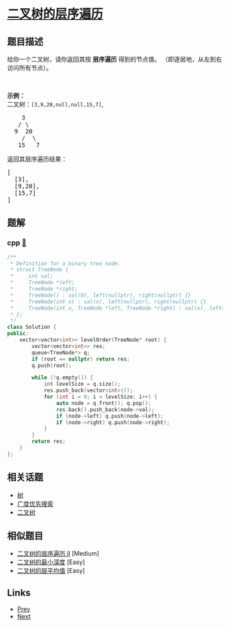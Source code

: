 
# [二叉树的层序遍历](https://leetcode-cn.com/problems/binary-tree-level-order-traversal)

## 题目描述

<p>给你一个二叉树，请你返回其按 <strong>层序遍历</strong> 得到的节点值。 （即逐层地，从左到右访问所有节点）。</p>

<p> </p>

<p><strong>示例：</strong><br />
二叉树：<code>[3,9,20,null,null,15,7]</code>,</p>

<pre>
    3
   / \
  9  20
    /  \
   15   7
</pre>

<p>返回其层序遍历结果：</p>

<pre>
[
  [3],
  [9,20],
  [15,7]
]
</pre>


## 题解

### cpp [🔗](binary-tree-level-order-traversal.cpp) 
```cpp
/**
 * Definition for a binary tree node.
 * struct TreeNode {
 *     int val;
 *     TreeNode *left;
 *     TreeNode *right;
 *     TreeNode() : val(0), left(nullptr), right(nullptr) {}
 *     TreeNode(int x) : val(x), left(nullptr), right(nullptr) {}
 *     TreeNode(int x, TreeNode *left, TreeNode *right) : val(x), left(left), right(right) {}
 * };
 */
class Solution {
public:
    vector<vector<int>> levelOrder(TreeNode* root) {
        vector<vector<int>> res;
        queue<TreeNode*> q;
        if (root == nullptr) return res;
        q.push(root);

        while (!q.empty()) {
            int levelSize = q.size();
            res.push_back(vector<int>());
            for (int i = 0; i < levelSize; i++) {
                auto node = q.front(); q.pop();
                res.back().push_back(node->val);
                if (node->left) q.push(node->left);
                if (node->right) q.push(node->right);
            }
        }
        return res;
    }
};
```


## 相关话题

- [树](https://leetcode-cn.com/tag/tree) 
- [广度优先搜索](https://leetcode-cn.com/tag/breadth-first-search) 
- [二叉树](https://leetcode-cn.com/tag/binary-tree) 


## 相似题目

- [二叉树的层序遍历 II](../binary-tree-level-order-traversal-ii/README.md)  [Medium] 
- [二叉树的最小深度](../minimum-depth-of-binary-tree/README.md)  [Easy] 
- [二叉树的层平均值](../average-of-levels-in-binary-tree/README.md)  [Easy] 


## Links

- [Prev](../search-insert-position/README.md) 
- [Next](../maximum-depth-of-binary-tree/README.md) 

